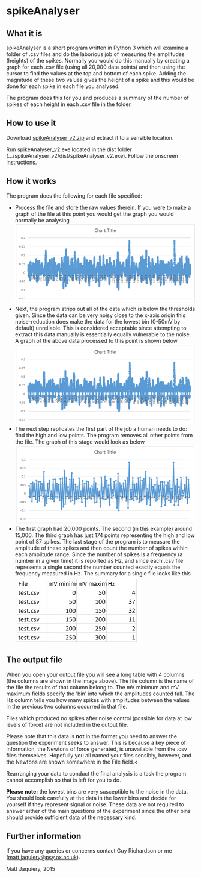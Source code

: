 # spikeAnalyser

## What it is
spikeAnalyser is a short program written in Python 3 which will examine a folder of .csv files and do the laborious job 
of measuring the amplitudes (heights) of the spikes. Normally you would do this manually by creating a graph for each 
.csv file (using all 20,000 data points) and then using the cursor to find the values at the top and bottom of each 
spike. Adding the magnitude of these two values gives the height of a spike and this would be done for each spike in 
each file you analysed.

The program does this for you and produces a summary of the number of spikes of each height in each .csv file in the 
folder.

## How to use it
Download [spikeAnalyser_v2.zip](https://github.com/mjaquiery/spikeAnalyser/raw/master/spikeAnalyser_v2.zip) and extract 
it to a sensible location.

Run spikeAnalyser_v2.exe located in the dist folder (.../spikeAnalyser_v2/dist/spikeAnalyser_v2.exe). Follow the 
onscreen instructions.

## How it works
The program does the following for each file specified:
* Process the file and store the raw values therein. If you were to make a graph of the file at this point you would get
 the graph you would normally be analysing
            ![](images/spike01.png)
* Next, the program strips out all of the data which is below the thresholds given. Since the data can be very noisy 
close to the x-axis origin this noise-reduction does make the data for the lowest bin (0-50mV by default) unreliable. 
This is considered acceptable since attempting to extract this data manually is essentially equally vulnerable to the 
noise. A graph of the above data processed to this point is shown below
            ![](images/spike02.png)
* The next step replicates the first part of the job a human needs to do: find the high and low points. The program 
removes all other points from the file. The graph of this stage would look as below
            ![](images/spike03.png)
* The first graph had 20,000 points. The second (in this example) around 15,000. The third graph has just 174 points 
representing the high and low point of 87 spikes. The last stage of the program is to measure the amplitude of these 
spikes and then count the number of spikes within each amplitude range. Since the number of spikes is a frequency (a 
number in a given time) it is reported as Hz, and since each .csv file represents a single second the number counted 
exactly equals the frequency measured in Hz. The summary for a single file looks like this
            ![](images/spike04.png)
  
## The output file
When you open your output file you will see a long table with 4 columns (the columns are shown in the image above). The 
file column is the name of the file the results of that column belong to. The mV minimum and mV maximum fields specify 
the 'bin' into which the amplitudes counted fall. The Hz column tells you how many spikes with amplitudes between the 
values in the previous two columns occurred in that file.

Files which produced no spikes after noise control (possible for data at low levels of force) are not included in the 
output file.

Please note that this data is <strong>not</strong> in the format you need to answer the question the experiment seeks 
to answer. This is because a key piece of information, the Newtons of force generated, is unavailable from the .csv 
files themselves. Hopefully you all named your files sensibly, however, and the Newtons are shown somewhere in the File 
field.<

Rearranging your data to conduct the final analysis is a task the program cannot accomplish so that is left for you to 
do.

**Please note:** the lowest bins are very susceptible to the noise in the data. You should look carefully at the data 
in the lower bins and decide for yourself if they represent signal or noise. These data are not required to answer 
either of the main questions of the experiment since the other bins should provide sufficient data of the necessary 
kind.

## Further information
If you have any queries or concerns contact Guy Richardson or me 
([matt.jaquiery@psy.ox.ac.uk](mailto:matt.jaquiery@psy.ox.ac.uk)).

Matt Jaquiery, 2015